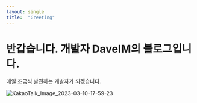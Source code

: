 ```yaml
---
layout: single
title:  "Greeting"
---
```


# 반갑습니다. 개발자 DaveIM의 블로그입니다.

매일 조금씩 발전하는 개발자가 되겠습니다.



![KakaoTalk_Image_2023-03-10-17-59-23](/Users/imyeongjin/Desktop/DaveIM.github.io/images/2023-03-18-first/KakaoTalk_Image_2023-03-10-17-59-23.jpeg)

